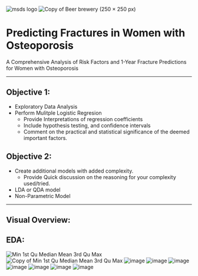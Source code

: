![msds logo](https://user-images.githubusercontent.com/81498617/232170451-928c3fac-bb2c-43ff-bb16-49e659db0787.png)
![Copy of Beer   brewery (250 × 250 px)](https://user-images.githubusercontent.com/81498617/232170569-406a0148-bf48-4675-865c-87819195178e.png)

# Predicting Fractures in Women with Osteoporosis
A Comprehensive Analysis of Risk Factors and 1-Year Fracture Predictions for Women with Osteoporosis
<hr>

## Objective 1:
  - Exploratory Data Analysis
  - Perform Mulitple Logistic Regresion
    - Provide Interpretations of regression coefficients
    - Include hypothesis testing, and confidence intervals
    - Comment on the practical and statistical significance of the deemed important factors.
    
## Objective 2: 
  - Create additional models with added complexity.
    - Provide Quick discussion on the reasoning for your complexity used/tried.
  - LDA or QDA model
  - Non-Parametric Model

<hr>

<h2>Visual Overview:</h2>

## EDA:
![Min 1st Qu Median Mean 3rd Qu Max](https://user-images.githubusercontent.com/81498617/232170871-495a9030-d433-478f-bc84-e92d0aeeb6e3.png)
![Copy of Min 1st Qu Median Mean 3rd Qu Max](https://user-images.githubusercontent.com/81498617/232170904-9e112765-bb18-40cc-89f1-2616dac52d80.png)
![image](https://user-images.githubusercontent.com/81498617/232170720-a7b8a439-8485-4eb8-979f-2b89256d4b89.png)
![image](https://user-images.githubusercontent.com/81498617/232170726-8fd7052f-ecee-4d2e-89b5-8c7dfeefe486.png)
![image](https://user-images.githubusercontent.com/81498617/232170733-bab65680-8387-4f3b-a811-6471ea2d078c.png)
![image](https://user-images.githubusercontent.com/81498617/232170753-b894b00f-768d-436c-bdca-5fd14f03b619.png)
![image](https://user-images.githubusercontent.com/81498617/232171187-6d2b7c03-17b8-4133-9e06-90de69e1e700.png)
![image](https://user-images.githubusercontent.com/81498617/232171204-75718d0f-6c16-431b-8186-b824ceaae33b.png)
![image](https://user-images.githubusercontent.com/81498617/232171216-116208c8-fbe3-4f10-b82e-4ba2dc80bbee.png)
